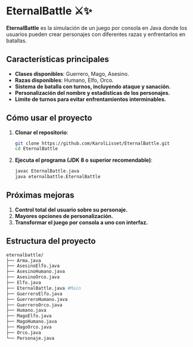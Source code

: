 # EternalBattle ⚔️✨
**EternalBattle** es la simulación de un juego por consola en Java donde los usuarios pueden crear personajes con diferentes razas y enfrentarlos en batallas.
    
## Características principales
- **Clases disponibles**: Guerrero, Mago, Asesino.
- **Razas disponibles**: Humano, Elfo, Orco.
- **Sistema de batalla con turnos, incluyendo ataque y sanación.**
- **Personalización del nombre y estadísticas de los personajes.**
- **Límite de turnos para evitar enfrentamientos interminables.**

## Cómo usar el proyecto
1. **Clonar el repositorio**:
   ```bash
   git clone https://github.com/KarolLisset/EternalBattle.git
   cd EternalBattle
2. **Ejecuta el programa (JDK 8 o superior recomendable)**:
   ```bash
   javac EternalBattle.java
   java eternalbattle.EternalBattle

## Próximas mejoras
1. **Control total del usuario sobre su personaje.**
2. **Mayores opciones de personalización.**
3. **Transformar el juego por consola a uno con interfaz.**

## Estructura del proyecto
  ```bash
eternalbattle/
├── Arma.java
├── AsesinoElfo.java
├── AsesinoHumano.java
├── AsesinoOrco.java
├── Elfo.java
├── EternalBattle.java #Main
├── GuerreroElfo.java
├── GuerreroHumano.java
├── GuerreroOrco.java
├── Humano.java
├── MagoElfo.java
├── MagoHumano.java
├── MagoOrco.java
├── Orco.java
└── Personaje.java
